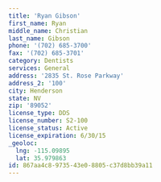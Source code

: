 ```yaml
---
title: 'Ryan Gibson'
first_name: Ryan
middle_name: Christian
last_name: Gibson
phone: '(702) 685-3700'
fax: '(702) 685-3701'
category: Dentists
services: General
address: '2835 St. Rose Parkway'
address_2: '100'
city: Henderson
state: NV
zip: '89052'
license_type: DDS
license_number: S2-100
license_status: Active
license_expiration: 6/30/15
_geoloc:
  lng: -115.09895
  lat: 35.979863
id: 867aa4c8-9735-43e0-8805-c37d8bb39a11
---
```

